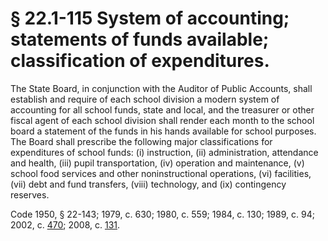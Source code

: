 # § 22.1-115 System of accounting; statements of funds available; classification of expenditures.

<p>The State Board, in conjunction with the Auditor of Public Accounts, shall establish and require of each school division a modern system of accounting for all school funds, state and local, and the treasurer or other fiscal agent of each school division shall render each month to the school board a statement of the funds in his hands available for school purposes. The Board shall prescribe the following major classifications for expenditures of school funds: (i) instruction, (ii) administration, attendance and health, (iii) pupil transportation, (iv) operation and maintenance, (v) school food services and other noninstructional operations, (vi) facilities, (vii) debt and fund transfers, (viii) technology, and (ix) contingency reserves.</p><p>Code 1950, § 22-143; 1979, c. 630; 1980, c. 559; 1984, c. 130; 1989, c. 94; 2002, c. <a href='http://lis.virginia.gov/cgi-bin/legp604.exe?021+ful+CHAP0470'>470</a>; 2008, c. <a href='http://lis.virginia.gov/cgi-bin/legp604.exe?081+ful+CHAP0131'>131</a>.</p>